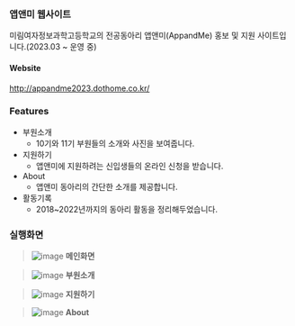 ### 앱앤미 웹사이트
미림여자정보과학고등학교의 전공동아리 앱앤미(AppandMe) 홍보 및 지원 사이트입니다.(2023.03 ~ 운영 중)

#### Website
http://appandme2023.dothome.co.kr/

### Features

  * 부원소개
    * 10기와 11기 부원들의 소개와 사진을 보여줍니다.
  * 지원하기
    * 앱앤미에 지원하려는 신입생들의 온라인 신청을 받습니다.
  * About
    * 앱앤미 동아리의 간단한 소개를 제공합니다.
  * 활동기록
    * 2018~2022년까지의 동아리 활동을 정리해두었습니다.
    
### 실행화면
> ![image](https://user-images.githubusercontent.com/90046611/226113559-b642820a-47b7-42c3-93b3-b91c73e1fd61.png)
**메인화면**

> ![image](https://user-images.githubusercontent.com/90046611/226114202-f7280237-cd7b-4861-8576-d08a27d37bdc.png)
**부원소개**

> ![image](https://user-images.githubusercontent.com/90046611/226114254-30b61441-814f-4d3a-83b4-8a9585154288.png)
**지원하기**

> ![image](https://user-images.githubusercontent.com/90046611/226114300-e88ea989-170b-4221-a0b9-a3fc589499d6.png)
**About**
